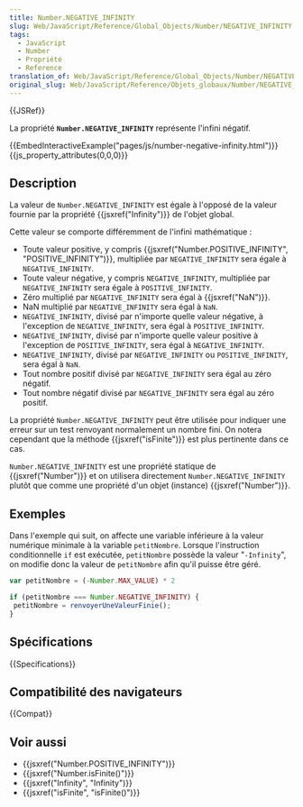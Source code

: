 ```yaml
---
title: Number.NEGATIVE_INFINITY
slug: Web/JavaScript/Reference/Global_Objects/Number/NEGATIVE_INFINITY
tags:
  - JavaScript
  - Number
  - Propriété
  - Reference
translation_of: Web/JavaScript/Reference/Global_Objects/Number/NEGATIVE_INFINITY
original_slug: Web/JavaScript/Reference/Objets_globaux/Number/NEGATIVE_INFINITY
---
```


{{JSRef}}

La propriété **`Number.NEGATIVE_INFINITY`** représente l'infini négatif.

{{EmbedInteractiveExample("pages/js/number-negative-infinity.html")}}{{js_property_attributes(0,0,0)}}

## Description

La valeur de `Number.NEGATIVE_INFINITY` est égale à l'opposé de la valeur fournie par la propriété {{jsxref("Infinity")}} de l'objet global.

Cette valeur se comporte différemment de l'infini mathématique :

- Toute valeur positive, y compris {{jsxref("Number.POSITIVE_INFINITY", "POSITIVE_INFINITY")}}, multipliée par `NEGATIVE_INFINITY` sera égale à `NEGATIVE_INFINITY`.
- Toute valeur négative, y compris `NEGATIVE_INFINITY`, multipliée par `NEGATIVE_INFINITY` sera égale à `POSITIVE_INFINITY`.
- Zéro multiplié par `NEGATIVE_INFINITY` sera égal à {{jsxref("NaN")}}.
- NaN multiplié par `NEGATIVE_INFINITY` sera égal à `NaN`.
- `NEGATIVE_INFINITY`, divisé par n'importe quelle valeur négative, à l'exception de `NEGATIVE_INFINITY`, sera égal à `POSITIVE_INFINITY`.
- `NEGATIVE_INFINITY`, divisé par n'importe quelle valeur positive à l'exception de `POSITIVE_INFINITY`, sera égal à `NEGATIVE_INFINITY`.
- `NEGATIVE_INFINITY`, divisé par `NEGATIVE_INFINITY` ou `POSITIVE_INFINITY`, sera égal à `NaN`.
- Tout nombre positif divisé par `NEGATIVE_INFINITY` sera égal au zéro négatif.
- Tout nombre négatif divisé par `NEGATIVE_INFINITY` sera égal au zéro positif.

La propriété `Number.NEGATIVE_INFINITY` peut être utilisée pour indiquer une erreur sur un test renvoyant normalement un nombre fini. On notera cependant que la méthode {{jsxref("isFinite")}} est plus pertinente dans ce cas.

`Number.NEGATIVE_INFINITY` est une propriété statique de {{jsxref("Number")}} et on utilisera directement `Number.NEGATIVE_INFINITY` plutôt que comme une propriété d'un objet (instance) {{jsxref("Number")}}.

## Exemples

Dans l'exemple qui suit, on affecte une variable inférieure à la valeur numérique minimale à la variable `petitNombre`. Lorsque l'instruction conditionnelle `if` est exécutée, `petitNombre` possède la valeur "`-Infinity`", on modifie donc la valeur de `petitNombre` afin qu'il puisse être géré.

```js
var petitNombre = (-Number.MAX_VALUE) * 2

if (petitNombre === Number.NEGATIVE_INFINITY) {
 petitNombre = renvoyerUneValeurFinie();
}
```

## Spécifications

{{Specifications}}

## Compatibilité des navigateurs

{{Compat}}

## Voir aussi

- {{jsxref("Number.POSITIVE_INFINITY")}}
- {{jsxref("Number.isFinite()")}}
- {{jsxref("Infinity", "Infinity")}}
- {{jsxref("isFinite", "isFinite()")}}
